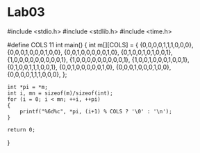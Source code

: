 # Lab03
#include <stdio.h>
#include <stdlib.h>
#include <time.h>

#define COLS 11
int main()
{
    int m[][COLS] = {
        {0,0,0,0,1,1,1,0,0,0},
        {0,0,0,1,0,0,0,1,0,0},
        {0,0,1,0,0,0,0,0,1,0},
        {0,1,0,0,1,0,1,0,0,1},
        {1,0,0,0,0,0,0,0,0,0,1},
        {1,0,0,0,0,0,0,0,0,0,1},
        {1,0,0,1,0,0,0,1,0,0,1},
        {0,1,0,0,1,1,1,0,0,1},
        {0,0,1,0,0,0,0,0,1,0},
        {0,0,0,1,0,0,0,1,0,0},
        {0,0,0,0,1,1,1,0,0,0},
    };
    
    
    int *pi = *m;
    int i, mn = sizeof(m)/sizeof(int);
    for (i = 0; i < mn; ++i, ++pi)
    {
        printf("%6d%c", *pi, (i+1) % COLS ? '\0' : '\n');
    }

    return 0;
}
